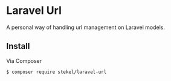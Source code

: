 # Laravel Url

A personal way of handling url management on Laravel models.

## Install

Via Composer

``` bash
$ composer require stekel/laravel-url
```